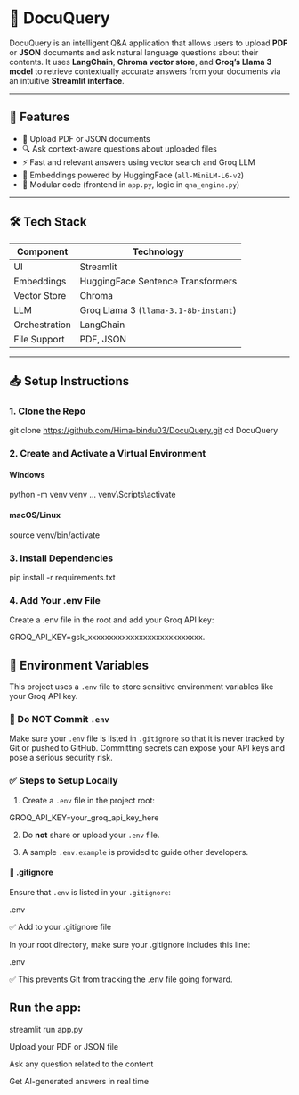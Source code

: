 # 📄 DocuQuery

DocuQuery is an intelligent Q&A application that allows users to upload **PDF** or **JSON** documents and ask natural language questions about their contents. It uses **LangChain**, **Chroma vector store**, and **Groq’s Llama 3 model** to retrieve contextually accurate answers from your documents via an intuitive **Streamlit interface**.

---

## 🚀 Features

- 📁 Upload PDF or JSON documents
- 🔍 Ask context-aware questions about uploaded files
- ⚡ Fast and relevant answers using vector search and Groq LLM
- 🧠 Embeddings powered by HuggingFace (`all-MiniLM-L6-v2`)
- 🧩 Modular code (frontend in `app.py`, logic in `qna_engine.py`)

---

## 🛠️ Tech Stack

| Component        | Technology                  |
|------------------|------------------------------|
| UI               | Streamlit                   |
| Embeddings       | HuggingFace Sentence Transformers |
| Vector Store     | Chroma                      |
| LLM              | Groq Llama 3 (`llama-3.1-8b-instant`) |
| Orchestration    | LangChain                   |
| File Support     | PDF, JSON                   |

---


## 📥 Setup Instructions
### 1. Clone the Repo
git clone https://github.com/Hima-bindu03/DocuQuery.git
cd DocuQuery

### 2. Create and Activate a Virtual Environment

#### Windows
python -m venv venv 
...
venv\Scripts\activate  

#### macOS/Linux
source venv/bin/activate  

### 3. Install Dependencies

pip install -r requirements.txt

### 4. Add Your .env File
Create a .env file in the root and add your Groq API key:

GROQ_API_KEY=gsk_xxxxxxxxxxxxxxxxxxxxxxxxxxx.

## 🔐 Environment Variables

This project uses a `.env` file to store sensitive environment variables like your Groq API key.

### 🚫 Do NOT Commit `.env`

Make sure your `.env` file is listed in `.gitignore` so that it is never tracked by Git or pushed to GitHub. Committing secrets can expose your API keys and pose a serious security risk.

### ✅ Steps to Setup Locally

1. Create a `.env` file in the project root:

GROQ_API_KEY=your_groq_api_key_here

2. Do **not** share or upload your `.env` file.

3. A sample `.env.example` is provided to guide other developers.



#### 📁 .gitignore

Ensure that `.env` is listed in your `.gitignore`:

.env

✅ Add to your .gitignore file

In your root directory, make sure your .gitignore includes this line:

.env

✅ This prevents Git from tracking the .env file going forward.


## Run the app:

streamlit run app.py

Upload your PDF or JSON file

Ask any question related to the content

Get AI-generated answers in real time



